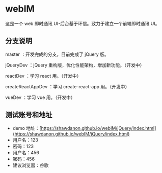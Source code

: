 # webIM

这是一个 web 即时通讯 UI-后台基于环信。致力于建立一个前端即时通讯 UI。

## 分支说明

master ：开发完成的分支，目前完成了 jQuery 版。

jQueryDev ：jQuery 重构版，优化性能架构，增加新功能。（开发中）

reactDev ：学习 react 用。（开发中）

createReactAppDev ：学习 create-react-app 用。（开发中）

vueDev ：学习 vue 用。（开发中）

## 测试账号和地址

- demo 地址：[https://shawdanon.github.io/webIM/jQuery/index.html](https://shawdanon.github.io/webIM/jQuery/index.html)
- 用户名：123
- 密码：123
- 用户名：456
- 密码：456
- 建议浏览器：谷歌
